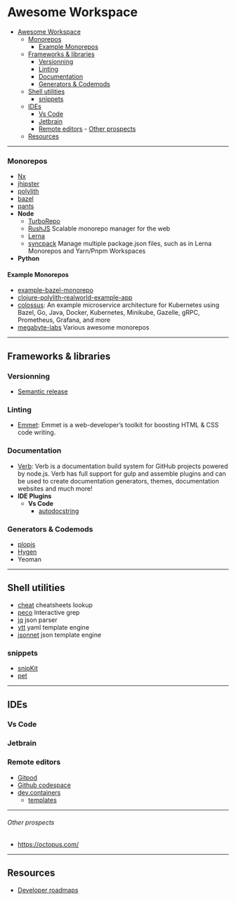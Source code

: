 # Awesome Workspace

- [Awesome Workspace](#awesome-workspace)
  - [Monorepos](#monorepos)
    - [Example Monorepos](#example-monorepos)
  - [Frameworks \& libraries](#frameworks--libraries)
    - [Versionning](#versionning)
    - [Linting](#linting)
    - [Documentation](#documentation)
    - [Generators \& Codemods](#generators--codemods)
  - [Shell utilities](#shell-utilities)
    - [snippets](#snippets)
  - [IDEs](#ides)
    - [Vs Code](#vs-code)
    - [Jetbrain](#jetbrain)
    - [Remote editors](#remote-editors)
          - [Other prospects](#other-prospects)
  - [Resources](#resources)

----------------------------------------------------------------------------------------

### Monorepos

- [Nx](https://nx.dev/)
- [jhipster](https://www.jhipster.tech/installation/)
- [polylith](https://polylith.gitbook.io/polylith/)
- [bazel](https://bazel.build/)
- [pants](https://semaphoreci.com/blog/building-python-projects-with-pants)
- **Node**
  - [TurboRepo](https://turborepo.org/)
  - [RushJS](https://rushjs.io/) Scalable monorepo manager for the web
  - [Lerna](/)
  - [syncpack](https://github.com/JamieMason/syncpack) Manage multiple package.json files, such as in Lerna Monorepos and Yarn/Pnpm Workspaces
- **Python**

#### Example Monorepos

- [example-bazel-monorepo](https://github.com/thundergolfer/example-bazel-monorepo)
- [clojure-polylith-realworld-example-app](https://github.com/furkan3ayraktar/clojure-polylith-realworld-example-app)
- [colossus](https://github.com/lucperkins/colossus): An example microservice architecture for Kubernetes using Bazel, Go, Java, Docker, Kubernetes, Minikube, Gazelle, gRPC, Prometheus, Grafana, and more
- [megabyte-labs](https://gitlab.com/megabyte-labs) Various awesome monorepos

----------------------------------------------------------------------------------------

## Frameworks & libraries

### Versionning

- [Semantic release](https://github.com/semantic-release/semantic-release/blob/master/docs/usage/installation.md#installation)

### Linting

- [Emmet](https://github.com/emmetio/emmet#readme): Emmet is a web-developer’s toolkit for boosting HTML & CSS code writing.

### Documentation

- [Verb](https://github.com/verbose/verb/tree/dev): Verb is a documentation build system for GitHub projects powered by node.js. Verb has full support for gulp and assemble plugins and can be used to create documentation generators, themes, documentation websites and much more!
- **IDE Plugins**
  - **Vs Code**
    - [autodocstring](awesome-lists/njpwerner.autodocstring)

### Generators & Codemods

- [plopjs](https://github.com/plopjs/plop)
- [Hygen](/)
- Yeoman

----------------------------------------------------------------------------------------

## Shell utilities

- [cheat](https://github.com/alexanderepstein/Bash-Snippets/blob/master/cheat/cheat) cheatsheets lookup
- [peco](./awesome-lists) Interactive grep
- [jq](./awesome-lists) json parser
- [ytt](./awesome-lists) yaml template engine
- [jsonnet](./awesome-lists) json template engine

### snippets

- [snipKit](https://lemoony.github.io/snipkit/v1.3.1/)
- [pet](awesome-lists/pet)

----------------------------------------------------------------------------------------

## IDEs

### Vs Code

### Jetbrain

### Remote editors

- [Gitpod]()
- [Github codespace]()
- [dev.containers]()
  - [templates](https://github.com/devcontainers/templates/tree/main/src)

----------------------------------------------------------------------------------------

###### Other prospects

- <https://octopus.com/>

----------------------------------------------------------------------------------------

## Resources

- [Developer roadmaps](https://roadmap.sh/)
